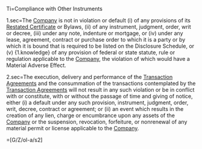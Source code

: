 Ti=Compliance with Other Instruments

1.sec=The <a href='#Def.Company.sec' class='definedterm'>Company</a> is not in violation or default (i) of any provisions of its <a href='#Def.Restated_Certificate.sec' class='definedterm'>Restated Certificate</a> or Bylaws, (ii) of any instrument, judgment, order, writ or decree, (iii) under any note, indenture or mortgage, or (iv) under any lease, agreement, contract or purchase order to which it is a party or by which it is bound that is required to be listed on the Disclosure Schedule, or (v) {1.knowledge} of any provision of federal or state statute, rule or regulation applicable to the <a href='#Def.Company.sec' class='definedterm'>Company</a>, the violation of which would have a Material Adverse Effect.

2.sec=The execution, delivery and performance of the <a href='#Def.Transaction_Agreements.sec' class='definedterm'>Transaction Agreements</a> and the consummation of the transactions contemplated by the <a href='#Def.Transaction_Agreements.sec' class='definedterm'>Transaction Agreements</a> will not result in any such violation or be in conflict with or constitute, with or without the passage of time and giving of notice, either (i) a default under any such provision, instrument, judgment, order, writ, decree, contract or agreement; or (ii) an event which results in the creation of any lien, charge or encumbrance upon any assets of the <a href='#Def.Company.sec' class='definedterm'>Company</a> or the suspension, revocation, forfeiture, or nonrenewal of any material permit or license applicable to the <a href='#Def.Company.sec' class='definedterm'>Company</a>.

=[G/Z/ol-a/s2]
